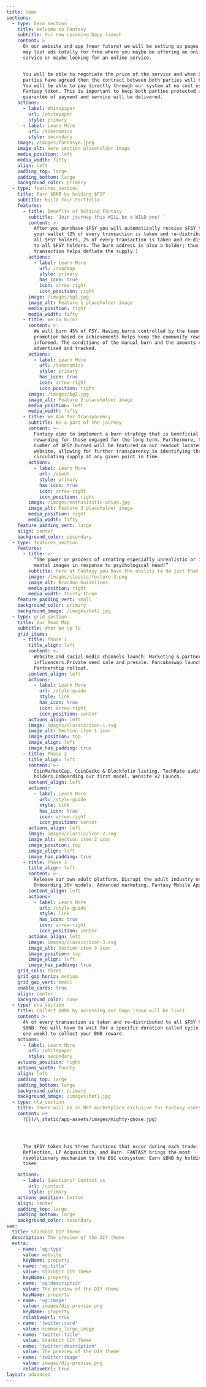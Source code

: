 ```yaml
---
title: Home
sections:
  - type: hero_section
    title: Welcome to Fantasy
    subtitle: Our new upcoming Dapp launch
    content: >
      On our website and app (near future) we will be setting up pages where you
      may list ads totally for free where you maybe be offering an online
      service or maybe looking for an online service.


      You will be able to negotiate the price of the service and when both
      parties have agreed then the contract between both parties will be made.
      You will be able to pay directly through our system at no cost using our
      Fantasy token. This is important to keep both parties protected and to
      guarantee of payment and service will be delivered.
    actions:
      - label: Whitepaper
        url: /whitepaper
        style: primary
      - label: Learn More
        url: /tokenomics
        style: secondary
    image: /images/fantasy8.jpeg
    image_alt: Hero section placeholder image
    media_position: left
    media_width: fifty
    align: left
    padding_top: large
    padding_bottom: large
    background_color: primary
  - type: features_section
    title: Earn $BNB by holding $FSY
    subtitle: Build Your Portfolio
    features:
      - title: Benefits of holding Fantasy
        subtitle: 'Join journey this WILL be a WILD one! '
        content: >-
          After you purchase $FSY you will automatically receive $FSY tokens in
          your wallet (2% of every transaction is taken and re-distributed to
          all $FSY holders, 2% of every transaction is taken and re-distributed
          to all $FSY holders. The burn address is also a holder; thus each
          transaction helps deflate the supply.)
        actions:
          - label: Learn More
            url: /roadmap
            style: primary
            has_icon: true
            icon: arrow-right
            icon_position: right
        image: /images/bg1.jpg
        image_alt: Feature 1 placeholder image
        media_position: right
        media_width: fifty
      - title: We do Burn!
        content: >-
          We will burn 45% of FSY. Having burns controlled by the team and
          promotion based on achievements helps keep the community rewarded and
          informed. The conditions of the manual burn and the amounts can be
          advertised and tracked. 
        actions:
          - label: Learn More
            url: /tokenomics
            style: primary
            has_icon: true
            icon: arrow-right
            icon_position: right
        image: /images/bg2.jpg
        image_alt: Feature 2 placeholder image
        media_position: left
        media_width: fifty
      - title: We Aim for Transparency
        subtitle: Be a part of the journey
        content: >-
          Fantasy aims to implement a burn strategy that is beneficial and
          rewarding for those engaged for the long term. Furthermore, the total
          number of $FSY burned will be featured on our readout located on the
          website, allowing for further transparency in identifying the current
          circulating supply at any given point in time.
        actions:
          - label: Learn More
            url: /about
            style: primary
            has_icon: true
            icon: arrow-right
            icon_position: right
        image: /images/enthusiastic-onion.jpg
        image_alt: Feature 3 placeholder image
        media_position: right
        media_width: fifty
    feature_padding_vert: large
    align: center
    background_color: secondary
  - type: features_section
    features:
      - title: >-
          “The power or process of creating especially unrealistic or improbable
          mental images in response to psychological need!”
        subtitle: Here at Fantasy you have the ability to do just that.
        image: /images/classic/feature-3.png
        image_alt: Brandon Guidelines
        media_position: right
        media_width: thirty-three
    feature_padding_vert: small
    background_color: primary
    background_image: /images/hot2.jpg
  - type: grid_section
    title: Our Road Map
    subtitle: What We Up To
    grid_items:
      - title: Phase 1
        title_align: left
        content: >-
          Website and social media channels launch. Marketing & partnership with
          influencers.Private seed sale and presale. Pancakeswap launch.
          Partnership rollout.
        content_align: left
        actions:
          - label: Learn More
            url: /style-guide
            style: link
            has_icon: true
            icon: arrow-right
            icon_position: center
        actions_align: left
        image: images/classic/icon-1.svg
        image_alt: Section item 1 icon
        image_position: top
        image_align: left
        image_has_padding: true
      - title: Phase 2
        title_align: left
        content: >-
          CoinMarketCap, CoinGecko & Blockfolio listing. TechRate audit. 10.000
          holders.Onboarding our first model. Website v2 Launch.
        content_align: left
        actions:
          - label: Learn More
            url: /style-guide
            style: link
            has_icon: true
            icon: arrow-right
            icon_position: center
        actions_align: left
        image: images/classic/icon-2.svg
        image_alt: Section item 2 icon
        image_position: top
        image_align: left
        image_has_padding: true
      - title: Phase 3
        title_align: left
        content: >-
          Release our own adult platform. Disrupt the adult industry online.
          Onboarding 20+ models. Advanced marketing. Fantasy Mobile App
        content_align: left
        actions:
          - label: Learn More
            url: /style-guide
            style: link
            has_icon: true
            icon: arrow-right
            icon_position: center
        actions_align: left
        image: images/classic/icon-3.svg
        image_alt: Section item 3 icon
        image_position: top
        image_align: left
        image_has_padding: true
    grid_cols: three
    grid_gap_horiz: medium
    grid_gap_vert: small
    enable_cards: true
    align: center
    background_color: none
  - type: cta_section
    title: Collect $BNB by accessing our Dapp (soon will be live).
    content: >-
      4% of every transaction is taken and re-distributed to all $FSY holders in
      $BNB. You will have to wait for a specific duration called cycle (about
      one week) to collect your BNB reward.
    actions:
      - label: Learn More
        url: /whitepaper
        style: secondary
    actions_position: right
    actions_width: fourty
    align: left
    padding_top: large
    padding_bottom: large
    background_color: primary
    background_image: /images/hot1.jpg
  - type: cta_section
    title: There will be an NFT marketplace exclusive for Fantasy users!
    content: >+
      ![](/\_static/app-assets/images/mighty-goose.jpg)




      The $FSY token has three functions that occur during each trade:
      Reflection, LP Acquisition, and Burn. FANTASY brings the most
      revolutionary mechanism to the BSC ecosystem: Earn $BNB by holding $FSY
      token

    actions:
      - label: Questions? Contact us
        url: /contact
        style: primary
    actions_position: bottom
    align: center
    padding_top: large
    padding_bottom: large
    background_color: secondary
seo:
  title: Stackbit DIY Theme
  description: The preview of the DIY theme
  extra:
    - name: 'og:type'
      value: website
      keyName: property
    - name: 'og:title'
      value: Stackbit DIY Theme
      keyName: property
    - name: 'og:description'
      value: The preview of the DIY theme
      keyName: property
    - name: 'og:image'
      value: images/diy-preview.png
      keyName: property
      relativeUrl: true
    - name: 'twitter:card'
      value: summary_large_image
    - name: 'twitter:title'
      value: Stackbit DIY Theme
    - name: 'twitter:description'
      value: The preview of the DIY theme
    - name: 'twitter:image'
      value: images/diy-preview.png
      relativeUrl: true
layout: advanced
---
```

